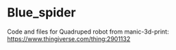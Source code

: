 # Blue_spider
Code and files for Quadruped robot from manic-3d-print: https://www.thingiverse.com/thing:2901132
